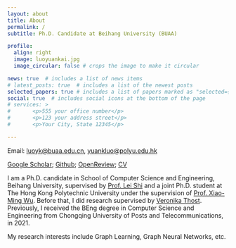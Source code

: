 ```yaml
---
layout: about
title: About
permalink: /
subtitle: Ph.D. Candidate at Beihang University (BUAA)

profile:
  align: right
  image: luoyuankai.jpg
  image_circular: false # crops the image to make it circular

news: true  # includes a list of news items
# latest_posts: true  # includes a list of the newest posts
selected_papers: true # includes a list of papers marked as "selected={true}"
social: true  # includes social icons at the bottom of the page
# services: >
#       <p>555 your office number</p>
#       <p>123 your address street</p>
#       <p>Your City, State 12345</p>

---
```


Email: luoyk@buaa.edu.cn, yuankluo@polyu.edu.hk

[Google Scholar](https://scholar.google.com/citations?user=33f_QqAAAAAJ&hl=en); [Github](https://github.com/LUOyk1999); [OpenReview](https://openreview.net/profile?id=~Yuankai_Luo2); [CV](https://luoyk1999.github.io/assets/pdf/CV_Yuankai.pdf)

I am a Ph.D. candidate in School of Computer Science and Engineering, Beihang University, supervised by [Prof. Lei Shi](https://leishidata.com/) and a joint Ph.D. student at The Hong Kong Polytechnic University under the supervision of [Prof. Xiao-Ming Wu](https://www4.comp.polyu.edu.hk/~csxmwu/). Before that, I did research supervised by [Veronika Thost](https://mitibmwatsonailab.mit.edu/people/veronika-thost/). Previously, I received the BEng degree in Computer Science and Engineering from Chongqing University of Posts and Telecommunications, in 2021.

My research interests include Graph Learning, Graph Neural Networks, etc.